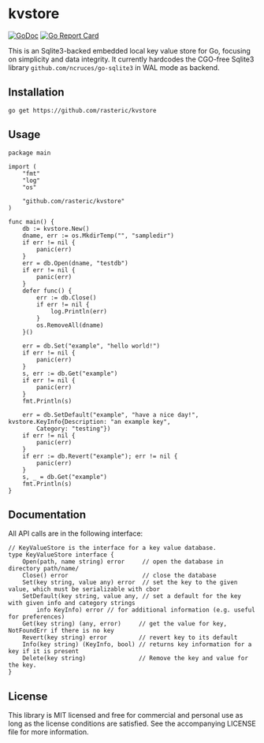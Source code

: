 # kvstore

[![GoDoc](https://godoc.org/github.com/rasteric/kvstore/go?status.svg)](https://godoc.org/github.com/rasteric/kvstore)
[![Go Report Card](https://goreportcard.com/badge/github.com/rasteric/kvstore)](https://goreportcard.com/report/github.com/rasteric/kvstore)

This is an Sqlite3-backed embedded local key value store for Go, focusing on simplicity and data integrity. It currently hardcodes the CGO-free Sqlite3 library `github.com/ncruces/go-sqlite3` in WAL mode as backend.

## Installation

`go get https://github.com/rasteric/kvstore`

## Usage 

```
package main

import (
	"fmt"
	"log"
	"os"

	"github.com/rasteric/kvstore"
)

func main() {
	db := kvstore.New()
	dname, err := os.MkdirTemp("", "sampledir")
	if err != nil {
		panic(err)
	}
	err = db.Open(dname, "testdb")
	if err != nil {
		panic(err)
	}
	defer func() {
		err := db.Close()
		if err != nil {
			log.Println(err)
		}
		os.RemoveAll(dname)
	}()

	err = db.Set("example", "hello world!")
	if err != nil {
		panic(err)
	}
	s, err := db.Get("example")
	if err != nil {
		panic(err)
	}
	fmt.Println(s)

	err = db.SetDefault("example", "have a nice day!", kvstore.KeyInfo{Description: "an example key",
		Category: "testing"})
	if err != nil {
		panic(err)
	}
	if err := db.Revert("example"); err != nil {
		panic(err)
	}
	s, _ = db.Get("example")
	fmt.Println(s)
}
```

## Documentation

All API calls are in the following interface:

```
// KeyValueStore is the interface for a key value database.
type KeyValueStore interface {
	Open(path, name string) error     // open the database in directory path/name/
	Close() error                     // close the database
	Set(key string, value any) error  // set the key to the given value, which must be serializable with cbor
	SetDefault(key string, value any, // set a default for the key with given info and category strings
		info KeyInfo) error // for additional information (e.g. useful for preferences)
	Get(key string) (any, error)     // get the value for key, NotFoundErr if there is no key
	Revert(key string) error         // revert key to its default
	Info(key string) (KeyInfo, bool) // returns key information for a key if it is present
	Delete(key string)               // Remove the key and value for the key.
}
```

## License

This library is MIT licensed and free for commercial and personal use as long as the license conditions are satisfied. See the accompanying LICENSE file for more information.
